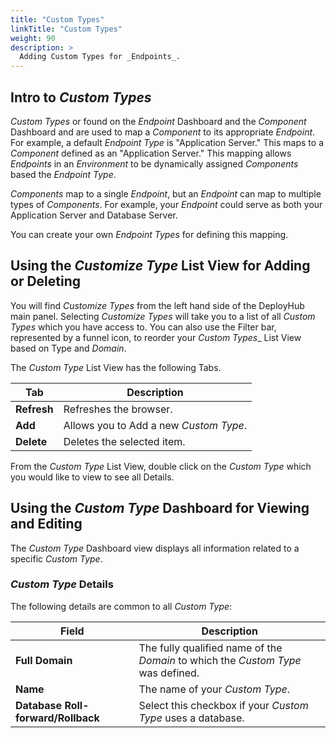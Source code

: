 ```yaml
---
title: "Custom Types"
linkTitle: "Custom Types"
weight: 90
description: >
  Adding Custom Types for _Endpoints_. 
---
```


## Intro to _Custom Types_

_Custom Types_ or found on the _Endpoint_ Dashboard and the _Component_ Dashboard and are used to map a _Component_ to its appropriate _Endpoint_.  For example, a default _Endpoint Type_ is "Application Server."  This maps to a _Component_ defined as an "Application Server."   This mapping allows _Endpoints_ in an _Environment_ to be dynamically assigned _Components_ based the _Endpoint Type_.  

_Components_ map to a single _Endpoint_, but an _Endpoint_ can map to multiple types of _Components_. For example, your _Endpoint_ could serve as both your Application Server and Database Server.

You can create your own _Endpoint Types_ for defining this mapping.

## Using the _Customize Type_ List View for Adding or Deleting

You will find _Customize Types_ from the left hand side of the DeployHub main panel.  Selecting _Customize Types_ will take you to a list of all _Custom Types_ which you have access to. You can also use the Filter bar, represented by a funnel icon, to reorder your _Custom Types__ List View based on Type and _Domain_.

The _Custom Type_ List View has the following Tabs.

| Tab         | Description                            |
|-------------|----------------------------------------|
| **Refresh** | Refreshes the browser.                 |
| **Add**     | Allows you to Add a new _Custom Type_. |
| **Delete**  | Deletes the selected item.             |

From the _Custom Type_ List View, double click on the _Custom Type_ which you would like to view to see all Details.  

## Using the _Custom Type_ Dashboard for Viewing and Editing

The _Custom Type_ Dashboard view displays all information related to a specific _Custom Type_.

### _Custom Type_ Details

The following details are common to all _Custom Type_:

| Field                              | Description                                                                      |
|------------------------------------|----------------------------------------------------------------------------------|
| **Full Domain**                    | The fully qualified name of the _Domain_ to which the _Custom Type_ was defined. |
| **Name**                           | The name of your _Custom Type_.                                                  |
| **Database Roll-forward/Rollback** | Select this checkbox if your _Custom Type_ uses a database.                      |
